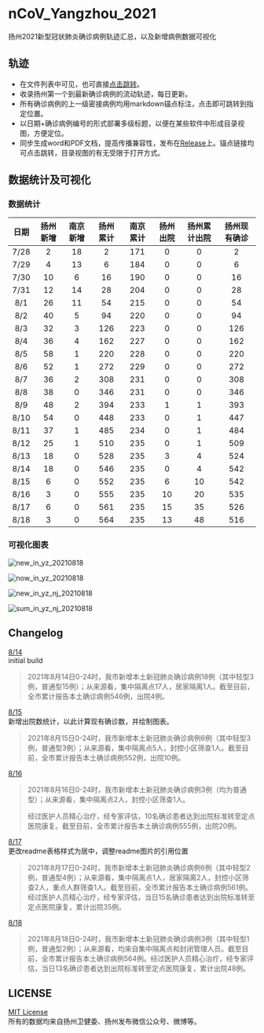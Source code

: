 # nCoV_Yangzhou_2021
扬州2021新型冠状肺炎确诊病例轨迹汇总，以及新增病例数据可视化

## 轨迹
- 在文件列表中可见，也可直接[点击跳转](https://github.com/Aric-Sun/nCoV_Yangzhou_2021/blob/main/%E8%BD%A8%E8%BF%B9.md)。
- 收录扬州第一个到最新确诊病例的流动轨迹，每日更新。
- 所有确诊病例的上一级密接病例均用markdown锚点标注，点击即可跳转到指定位置。 
- 以日期+确诊病例编号的形式部署多级标题，以便在某些软件中形成目录视图，方便定位。
- 同步生成word和PDF文档，提高传播兼容性，发布在[Release](https://github.com/Aric-Sun/nCoV_Yangzhou_2021/releases)上。锚点链接均可点击跳转，目录视图的有无受限于打开方式。

## 数据统计及可视化

### 数据统计

| 日期   | 扬州新增 | 南京新增 | 扬州累计 | 南京累计 | 扬州出院 | 扬州累计出院 | 扬州现有确诊 |
|:----:|:----:|:----:|:----:|:----:|:----:|:------:|:------:|
| 7/28 | 2    | 18   | 2    | 171  | 0    | 0      | 2      |
| 7/29 | 4    | 13   | 6    | 184  | 0    | 0      | 6      |
| 7/30 | 10   | 6    | 16   | 190  | 0    | 0      | 16     |
| 7/31 | 12   | 14   | 28   | 204  | 0    | 0      | 28     |
| 8/1  | 26   | 11   | 54   | 215  | 0    | 0      | 54     |
| 8/2  | 40   | 5    | 94   | 220  | 0    | 0      | 94     |
| 8/3  | 32   | 3    | 126  | 223  | 0    | 0      | 126    |
| 8/4  | 36   | 4    | 162  | 227  | 0    | 0      | 162    |
| 8/5  | 58   | 1    | 220  | 228  | 0    | 0      | 220    |
| 8/6  | 52   | 1    | 272  | 229  | 0    | 0      | 272    |
| 8/7  | 36   | 2    | 308  | 231  | 0    | 0      | 308    |
| 8/8  | 38   | 0    | 346  | 231  | 0    | 0      | 346    |
| 8/9  | 48   | 2    | 394  | 233  | 1    | 1      | 393    |
| 8/10 | 54   | 0    | 448  | 233  | 0    | 1      | 447    |
| 8/11 | 37   | 1    | 485  | 234  | 0    | 1      | 484    |
| 8/12 | 25   | 1    | 510  | 235  | 0    | 1      | 509    |
| 8/13 | 18   | 0    | 528  | 235  | 3    | 4      | 524    |
| 8/14 | 18   | 0    | 546  | 235  | 0    | 4      | 542    |
| 8/15 | 6    | 0    | 552  | 235  | 6    | 10     | 542    |
| 8/16 | 3    | 0    | 555  | 235  | 10   | 20     | 535    |
| 8/17 | 6    | 0    | 561  | 235  | 15   | 35     | 526    |
| 8/18 | 3    | 0    | 564  | 235  | 13   | 48     | 516    |

### 可视化图表

![new_in_yz_20210818](https://user-images.githubusercontent.com/59010287/130061627-176e0df1-693a-4201-81ee-e325bf1b9b68.png)

![now_in_yz_20210818](https://user-images.githubusercontent.com/59010287/130061649-ed54e194-cedf-441f-a6c9-c82c887f5dc6.png)

![new_in_yz_nj_20210818](https://user-images.githubusercontent.com/59010287/130061645-3c962735-e024-4cb2-8477-76b5a2f2c03c.png)

![sum_in_yz_nj_20210818](https://user-images.githubusercontent.com/59010287/130061654-5edd9ad7-498a-44ba-9e17-81ab3bff86ca.png)

## Changelog
[8/14](https://github.com/Aric-Sun/nCoV_Yangzhou_2021/releases/tag/1.0.0)  
initial build  
> 2021年8月14日0-24时，我市新增本土新冠肺炎确诊病例18例（其中轻型3例，普通型15例）；从来源看，集中隔离点17人，居家隔离1人。截至目前，全市累计报告本土确诊病例546例，出院4例。  

[8/15](https://github.com/Aric-Sun/nCoV_Yangzhou_2021/releases/tag/1.1.0)  
新增出院数统计，以此计算现有确诊数，并绘制图表。  
> 2021年8月15日0-24时，我市新增本土新冠肺炎确诊病例6例（其中轻型3例，普通型3例）；从来源看，集中隔离点5人，封控小区筛查1人。截至目前，全市累计报告本土确诊病例552例，出院10例。  

[8/16](https://github.com/Aric-Sun/nCoV_Yangzhou_2021/releases/tag/1.1.1)  
> 2021年8月16日0-24时，我市新增本土新冠肺炎确诊病例3例（均为普通型）；从来源看，集中隔离点2人，封控小区筛查1人。
> 
> 经过医护人员精心治疗，经专家评估，10名确诊患者达到出院标准转至定点医院康复。截至目前，全市累计报告本土确诊病例555例，出院20例。

[8/17](https://github.com/Aric-Sun/nCoV_Yangzhou_2021/releases/tag/1.1.2)  
更改readme表格样式为居中，调整readme图片的引用位置
> 2021年8月17日0-24时，我市新增本土新冠肺炎确诊病例6例（其中轻型2例，普通型4例）；从来源看，集中隔离点1人，居家隔离2人，封控小区筛查2人，重点人群筛查1人。截至目前，全市累计报告本土确诊病例561例。经过医护人员精心治疗，经专家评估，当日15名确诊患者达到出院标准转至定点医院康复，累计出院35例。

[8/18](https://github.com/Aric-Sun/nCoV_Yangzhou_2021/releases/tag/1.1.3)    
> 2021年8月18日0-24时，我市新增本土新冠肺炎确诊病例3例（其中轻型1例，普通型2例）；从来源看，均来自集中隔离点和封闭管理人员。截至目前，全市累计报告本土确诊病例564例。经过医护人员精心治疗，经专家评估，当日13名确诊患者达到出院标准转至定点医院康复，累计出院48例。


## LICENSE
[MIT License](https://github.com/Aric-Sun/nCoV_Yangzhou_2021/blob/main/LICENSE)  
所有的数据均来自扬州卫健委、扬州发布微信公众号、微博等。
